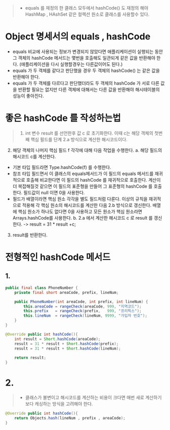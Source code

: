 >- equals 를 재정의 한 클래스 모두에서 hashCode() 도 재정의 해야 HashMap , HAshSet 같은 컬렉션 원소로 클래스를 사용할수 있다.

# Object 명세서의 equals , hashCode

- equals 비교에 사용되는 정보가 변경되지 않았다면 애플리케이션이 실행되는 동안 그 객체의 hashCode 메서드는 몇번을 호출해도 일관되게 같은 값을 반환해야 한다.
  (애플리케이션을 다시 실행할경우는 다른값이어도 된다.)
- equals 가 두 객체를 같다고 판단했을 경우 두 객체의 hashCode() 는 같은 값을 반환해야 한다.
- equals 가 두 객체를 다르다고 판단했더라도 두 객체의 hashCode 가 서로 다른 값을 반환할 필요는 없지만 다른 객체에 대해서는 다른 값을 반환해야 해시테이블의 성능이 좋아진다.


# 좋은 hashCode 를 작성하는법
>1. int 변수 result 를 선언한후 값 c 로 초기화한다. 이때 c는 해당 객체의 첫번째 핵심 필드를 단계 2.a 방식으로 계산한 해시코드이다.
2. 해당 객체의 나머지 핵심 필드 f 각각에 대해 다음 작업을 수행한다.
   a. 해당 필드의 해시코드 c를 계산한다.
- 기본 타입 필드라면 Type.hashCode(f) 를 수행한다.
- 참조 타입 필드면서 이 클래스의 equals메서드가 이 필드의 equals 메서드를 재귀적으로 호출해 비교한다면 이 필드의 hashCode 를 재귀적으로 호출한다.
  계산이 더 복잡해질것 같으면 이 필드의 표준형을 만들어 그 표준형의 hashCode 를 호출한다.
  필드값이 null 이면 0을 사용한다.
- 필드가 배열이라면 핵심 원소 각각을 별도 필드처럼 다룬다.
  이상의 규칙을 재귀적으로 적용해 각 핵심 원소의 해시코드를 계산한 다음 2.b 방식으로 갱신한다.
  배열에 핵심 원소가 하나도 없다면 0을 사용하고 모든 원소가 핵심 원소라면 Arrays.hashCode를 사용한다.
  b. 2.a 에서 계산한 해시코드 c 로 result 를 갱신한다. -> result = 31 * result +c;
3. result를 반환한다.

# 전형적인 hashCode 메서드

## 1.
~~~java
public final class PhoneNumber {
    private final short areaCode, prefix, lineNum;

    public PhoneNumber(int areaCode, int prefix, int lineNum) {
        this.areaCode = rangeCheck(areaCode, 999, "지역코드");
        this.prefix   = rangeCheck(prefix,   999, "프리픽스");
        this.lineNum  = rangeCheck(lineNum, 9999, "가입자 번호");
    }
}
~~~


~~~java
@Override public int hashCode(){
	int result = Short.hashCode(areaCode);
    result = 31 * result + Short.hashCode(prefix);
    result = 31 * result + Short.hashCode(lineNum);
    
    return result;
}
~~~

# 2.
>- 클래스가 불변이고 해시코드를 계산하는 비용이 크다면 매번 새로 계산하기 보다 캐싱하는 방식을 고려해야 한다.

~~~java
@Override public int hashCode(){
	return Objects.hash(lineNum , prefix , areaCode);
}
~~~